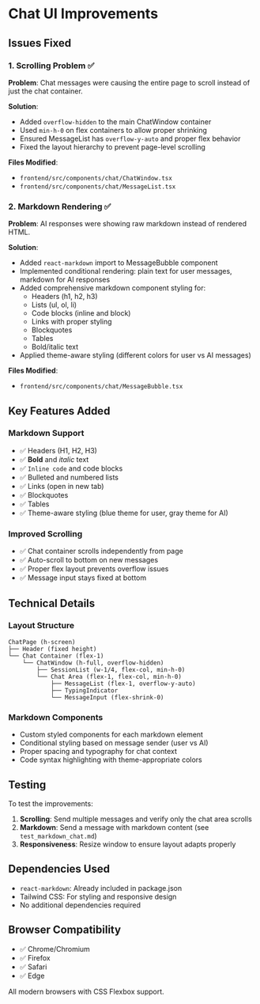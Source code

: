 # Chat UI Improvements

## Issues Fixed

### 1. Scrolling Problem ✅
**Problem**: Chat messages were causing the entire page to scroll instead of just the chat container.

**Solution**:
- Added `overflow-hidden` to the main ChatWindow container
- Used `min-h-0` on flex containers to allow proper shrinking
- Ensured MessageList has `overflow-y-auto` and proper flex behavior
- Fixed the layout hierarchy to prevent page-level scrolling

**Files Modified**:
- `frontend/src/components/chat/ChatWindow.tsx`
- `frontend/src/components/chat/MessageList.tsx`

### 2. Markdown Rendering ✅
**Problem**: AI responses were showing raw markdown instead of rendered HTML.

**Solution**:
- Added `react-markdown` import to MessageBubble component
- Implemented conditional rendering: plain text for user messages, markdown for AI responses
- Added comprehensive markdown component styling for:
  - Headers (h1, h2, h3)
  - Lists (ul, ol, li)
  - Code blocks (inline and block)
  - Links with proper styling
  - Blockquotes
  - Tables
  - Bold/italic text
- Applied theme-aware styling (different colors for user vs AI messages)

**Files Modified**:
- `frontend/src/components/chat/MessageBubble.tsx`

## Key Features Added

### Markdown Support
- ✅ Headers (H1, H2, H3)
- ✅ **Bold** and *italic* text
- ✅ `Inline code` and code blocks
- ✅ Bulleted and numbered lists
- ✅ Links (open in new tab)
- ✅ Blockquotes
- ✅ Tables
- ✅ Theme-aware styling (blue theme for user, gray theme for AI)

### Improved Scrolling
- ✅ Chat container scrolls independently from page
- ✅ Auto-scroll to bottom on new messages
- ✅ Proper flex layout prevents overflow issues
- ✅ Message input stays fixed at bottom

## Technical Details

### Layout Structure
```
ChatPage (h-screen)
├── Header (fixed height)
└── Chat Container (flex-1)
    └── ChatWindow (h-full, overflow-hidden)
        ├── SessionList (w-1/4, flex-col, min-h-0)
        └── Chat Area (flex-1, flex-col, min-h-0)
            ├── MessageList (flex-1, overflow-y-auto)
            ├── TypingIndicator
            └── MessageInput (flex-shrink-0)
```

### Markdown Components
- Custom styled components for each markdown element
- Conditional styling based on message sender (user vs AI)
- Proper spacing and typography for chat context
- Code syntax highlighting with theme-appropriate colors

## Testing

To test the improvements:

1. **Scrolling**: Send multiple messages and verify only the chat area scrolls
2. **Markdown**: Send a message with markdown content (see `test_markdown_chat.md`)
3. **Responsiveness**: Resize window to ensure layout adapts properly

## Dependencies Used

- `react-markdown`: Already included in package.json
- Tailwind CSS: For styling and responsive design
- No additional dependencies required

## Browser Compatibility

- ✅ Chrome/Chromium
- ✅ Firefox  
- ✅ Safari
- ✅ Edge

All modern browsers with CSS Flexbox support.